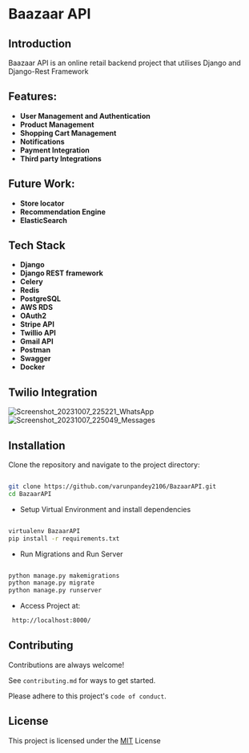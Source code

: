 
# Baazaar API


## Introduction

Baazaar API is an online retail backend project  that utilises Django and Django-Rest Framework

## Features:

- **User Management and Authentication**
- **Product Management**
- **Shopping Cart Management**
- **Notifications**
- **Payment Integration**
- **Third party Integrations**

## Future Work:

- **Store locator**
- **Recommendation Engine**
- **ElasticSearch**

## Tech Stack

- **Django**
- **Django REST framework**
- **Celery** 
- **Redis** 
- **PostgreSQL**
-  **AWS RDS**
- **OAuth2**
- **Stripe API**
- **Twillio API**
- **Gmail API**
- **Postman**
- **Swagger**
- **Docker**

## Twilio Integration
![Screenshot_20231007_225221_WhatsApp](https://github.com/varunpandey2106/BaazaarAPI/assets/77747699/830aa54f-cabd-4b6c-96be-93c189c951bc)
![Screenshot_20231007_225049_Messages](https://github.com/varunpandey2106/BaazaarAPI/assets/77747699/8b8c75b5-c04d-4e16-9909-0ac0ece5a4d7)



## Installation

Clone the repository and navigate to the project directory:
```bash

git clone https://github.com/varunpandey2106/BazaarAPI.git
cd BazaarAPI
```

- Setup Virtual Environment and install dependencies 
```bash

virtualenv BazaarAPI
pip install -r requirements.txt
```

- Run Migrations and Run Server
```bash

python manage.py makemigrations
python manage.py migrate
python manage.py runserver
```

- Access Project at: 
```bash
 http://localhost:8000/
```




## Contributing

Contributions are always welcome!

See `contributing.md` for ways to get started.

Please adhere to this project's `code of conduct`.


## License

This project is licensed under the [MIT](https://choosealicense.com/licenses/mit/) License
